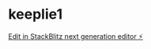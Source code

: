 # keeplie1

[Edit in StackBlitz next generation editor ⚡️](https://stackblitz.com/~/github.com/Ermiasdeangeli123/keeplie1)